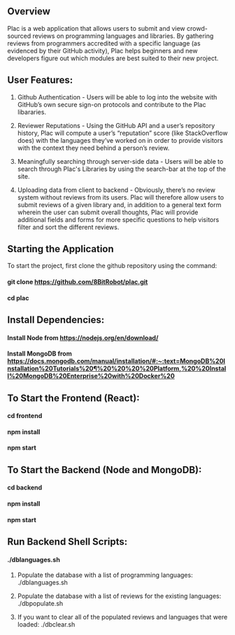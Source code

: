 ## Overview
Plac is a web application that allows users to submit and view crowd-sourced reviews on programming languages and libraries. By gathering reviews from programmers accredited with a specific language (as evidenced by their GitHub activity), Plac helps beginners and new developers figure out which modules are best suited to their new project.

## User Features:
1. Github Authentication - Users will be able to log into the website with GitHub’s own secure sign-on protocols and contribute to the Plac libararies.

2. Reviewer Reputations -  Using the GitHub API and a user’s repository history, Plac will compute a user’s “reputation” score (like StackOverflow does) with the languages they’ve worked on in order to provide visitors with the context they need behind a person’s review. 

3. Meaningfully searching through server-side data - Users will be able to search through Plac's Libraries by using the search-bar at the top of the site.

4. Uploading data from client to backend -  Obviously, there’s no review system without reviews from its users. Plac will therefore allow users to submit reviews of a given library and, in addition to a general text form wherein the user can submit overall thoughts, Plac will provide additional fields and forms for more specific questions to help visitors filter and sort the different reviews.

## Starting the Application
To start the project, first clone the github repository using the command:

#### git clone https://github.com/8BitRobot/plac.git

#### cd plac

## Install Dependencies:

#### Install Node from https://nodejs.org/en/download/

#### Install MongoDB from https://docs.mongodb.com/manual/installation/#:~:text=MongoDB%20Installation%20Tutorials%20¶%20%20%20%20Platform,%20%20Install%20MongoDB%20Enterprise%20with%20Docker%20

## To Start the Frontend (React):

#### cd frontend

#### npm install

#### npm start

## To Start the Backend (Node and MongoDB):

#### cd backend

#### npm install

#### npm start

## Run Backend Shell Scripts:

#### ./dblanguages.sh
1. Populate the database with a list of programming languages: ./dblanguages.sh

2. Populate the database with a list of reviews for the existing languages: ./dbpopulate.sh

3. If you want to clear all of the populated reviews and languages that were loaded: ./dbclear.sh
